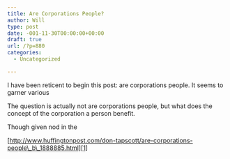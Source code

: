 ```yaml
---
title: Are Corporations People?
author: Will
type: post
date: -001-11-30T00:00:00+00:00
draft: true
url: /?p=880
categories:
  - Uncategorized

---
```

I have been reticent to begin this post: are corporations people. It seems to garner various

The question is actually not are corporations people, but what does the concept of the corporation a person benefit.

Though given nod in the

[http://www.huffingtonpost.com/don-tapscott/are-corporations-people\_b\_1888885.html][1]

 [1]: http://www.huffingtonpost.com/don-tapscott/are-corporations-people_b_1888885.html